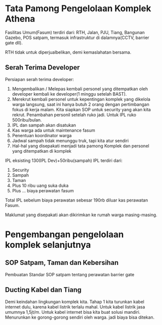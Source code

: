 # Tata Pamong Pengelolaan Komplek Athena

Fasilitas Umum(Fasum) terdiri dari:  RTH, Jalan, PJU, Tiang, Bangunan Gazebo, POS satpam, termasuk infrastruktur di dalamnya(CCTV, barrier gate dll).

RTH tidak untuk diperjualbelikan, demi kemaslahatan bersama.

## Serah Terima Developer

Persiapan serah terima developer:
1. Mengembalikan / Melepas kembali personel yang ditempatkan oleh developer kembali ke developer(1 minggu setelah BAST).
2. Merekrut kembali personel untuk kepentingan komplek yang dikelola warga langsung, saat ini hanya butuh 2 orang dengan pertimbangan fokus di kerja malam. Kita siapkan SOP untuk security yang akan kita rekrut. Penambahan personil setelah ruko jadi. Untuk IPL ruko 500ribu/bulan.
3. IPL dan sampah akan disatukan
4. Kas warga ada untuk maintenance fasum
5. Penentuan koordinator warga
6. Jadwal sampah tidak menunggu truk, tapi kita atur sendiri
7. Hal-hal yang disepakati menjadi tata pamong Komplek dan personel yang ditempatkan di komplek

IPL eksisting 130(IPL Dev)+50ribu(sampah)
IPL terdiri dari:
1. Security
2. Sampah
3. Taman
4. Plus 10 ribu uang suka duka
5. Plus ... biaya perawatan fasum

Total IPL sebelum biaya perawatan sebesar 190rb diluar kas perawatan Fasum.

Maklumat yang disepakati akan dikirimkan ke rumah warga masing-masing.

# Pengembangan pengelolaan komplek selanjutnya

## SOP Satpam, Taman dan Kebersihan

Pembuatan Standar SOP satpam tentang perawatan barrier gate

## Ducting Kabel dan Tiang

Demi keindahan lingkungan komplek kita. Tahap 1 kita turunkan kabel internet dulu, karena kabel listrik terlalu mahal.
Untuk kabel listrik jasa umumnya 1,5jt/m. Untuk kabel internet bisa kita buat solusi mandiri. Menurunkan ke gorong-gorong sendiri oleh warga. jadi biaya bisa ditekan.
